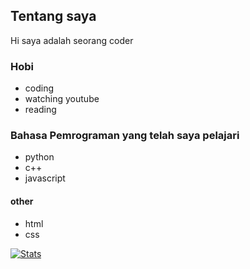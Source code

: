 ## Tentang saya

Hi saya adalah seorang coder

### Hobi
- coding
- watching youtube
- reading

### Bahasa Pemrograman yang telah saya pelajari
- python
- c++
- javascript

#### other
- html
- css

[![Stats](https://github-readme-stats.vercel.app/api?username=hasban-fardani)](https://github.com/hasban-fardani)
